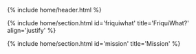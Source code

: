{% include home/header.html %}

<!-- FriquiWhat? -->
{% include home/section.html id='friquiwhat' title='FriquiWhat?' align='justify' %}

<!-- Mission -->
{% include home/section.html id='mission' title='Mission' %}

<!-- Original Announcement -->
<!-- include home/section.html id='announcement' title='Original Announcement' font_size='smaller'-->
